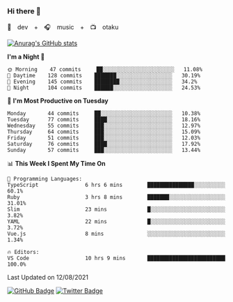 ### Hi there 👋

🚀　dev　+　🎧　music　+　📺　otaku


[![Anurag's GitHub stats](https://github-readme-stats.vercel.app/api?username=koheitasaka&count_private=true&show_icons=true&theme=monokai)](https://github.com/koheitasaka/github-readme-stats)

<!--START_SECTION:waka-->
**I'm a Night 🦉** 

```text
🌞 Morning    47 commits     ██░░░░░░░░░░░░░░░░░░░░░░░   11.08% 
🌆 Daytime    128 commits    ███████░░░░░░░░░░░░░░░░░░   30.19% 
🌃 Evening    145 commits    ████████░░░░░░░░░░░░░░░░░   34.2% 
🌙 Night      104 commits    ██████░░░░░░░░░░░░░░░░░░░   24.53%

```
📅 **I'm Most Productive on Tuesday** 

```text
Monday       44 commits     ██░░░░░░░░░░░░░░░░░░░░░░░   10.38% 
Tuesday      77 commits     ████░░░░░░░░░░░░░░░░░░░░░   18.16% 
Wednesday    55 commits     ███░░░░░░░░░░░░░░░░░░░░░░   12.97% 
Thursday     64 commits     ███░░░░░░░░░░░░░░░░░░░░░░   15.09% 
Friday       51 commits     ███░░░░░░░░░░░░░░░░░░░░░░   12.03% 
Saturday     76 commits     ████░░░░░░░░░░░░░░░░░░░░░   17.92% 
Sunday       57 commits     ███░░░░░░░░░░░░░░░░░░░░░░   13.44%

```


📊 **This Week I Spent My Time On** 

```text
💬 Programming Languages: 
TypeScript               6 hrs 6 mins        ███████████████░░░░░░░░░░   60.1% 
Ruby                     3 hrs 8 mins        ███████░░░░░░░░░░░░░░░░░░   31.01% 
Slim                     23 mins             █░░░░░░░░░░░░░░░░░░░░░░░░   3.82% 
YAML                     22 mins             █░░░░░░░░░░░░░░░░░░░░░░░░   3.72% 
Vue.js                   8 mins              ░░░░░░░░░░░░░░░░░░░░░░░░░   1.34%

🔥 Editors: 
VS Code                  10 hrs 9 mins       █████████████████████████   100.0%

```


 Last Updated on 12/08/2021
<!--END_SECTION:waka-->

[![GitHub Badge](https://img.shields.io/badge/GitHub-100000?style=for-the-badge&logo=github&logoColor=white)](https://github.com/koheitasaka)
[![Twitter Badge](https://img.shields.io/badge/Twitter-1DA1F2?style=for-the-badge&logo=twitter&logoColor=white)](https://twitter.com/sleep_asleep_)
